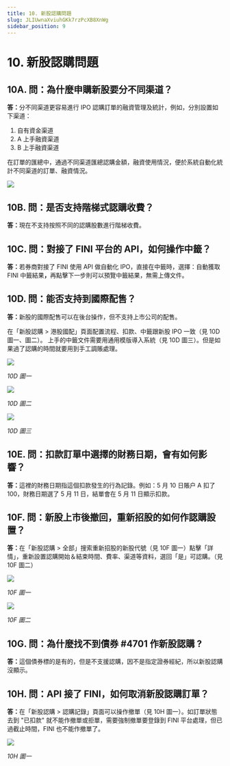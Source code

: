```yaml
---
title: 10. 新股認購問題
slug: JLIUwnaXviuhGKk7rzPcXB8XnWg
sidebar_position: 9
---
```



# 10. 新股認購問題

## 10A. 問：為什麼申購新股要分不同渠道？

<b>答：</b>分不同渠道更容易進行 IPO 認購訂單的融資管理及統計，例如，分別設置如下渠道：
1. 自有資金渠道
2. A 上手融資渠道
3. B 上手融資渠道

在訂單的匯總中，通過不同渠道匯總認購金額，融資使用情況，便於系統自動化統計不同渠道的訂單、融資情況。

<img src="/assets/QG00bYmqeoEL90x66C5cx0c3nWb.png" src-width="3612" src-height="592" align="center"/>

## 10B. 問：是否支持階梯式認購收費？

<b>答：</b>現在不支持按照不同的認購股數進行階梯收費。

## 10C. 問：對接了 FINI 平台的 API，如何操作中籤？

<b>答：</b>若券商對接了 FINI 使用 API 做自動化 IPO，直接在中籤時，選擇：自動獲取 FINI 中籤結果<b>，</b>再點擊下一步則可以預覽中籤結果，無需上傳文件。

## 10D. 問：能否支持到國際配售？

<b>答：</b>新股的國際配售可以在後台操作，但不支持上市公司的配售。

在「新股認購 &gt; 港股國配」頁面配置流程、扣款、中籤跟新股 IPO 一致（見 10D 圖一、圖二）。
上手的中籤文件需要用通用模版導入系統（見 10D 圖三）。但是如果過了認購的時間就要用到手工調賬處理。

<img src="/assets/N0uYbOezFo61ZVx78UPc2wzin2b.png" src-width="2506" src-height="854" align="center"/>

<em>10D 圖一</em>

<img src="/assets/VLP2bUK8ooUSJvxC5VZcGGvpnwg.png" src-width="2498" src-height="928" align="center"/>

<em>10D 圖二</em>

<img src="/assets/Afl9b7VsnobzEjxIPt7cDGwMnib.png" src-width="2508" src-height="1428" align="center"/>

<em>10D 圖三</em>

## 10E. 問：扣款訂單中選擇的財務日期，會有如何影響？

<b>答：</b>這裡的財務日期指這個扣款發生的行為記錄。例如：5 月 10 日賬户 A 扣了 100，財務日期選了 5 月 11 日，結單會在 5 月 11 日顯示扣款。

## 10F. 問：新股上市後撤回，重新招股的如何作認購設置？

<b>答：</b>在「新股認購 &gt; 全部」搜索重新招股的新股代號（見 10F 圖一）點擊「詳情」，重新設置認購開始＆結束時間、費率、渠道等資料，選回「是」可認購。（見 10F 圖二）

<img src="/assets/J8NWb5c5GoULAdxs9WFcim2HnPc.png" src-width="2554" src-height="662" align="center"/>

<em>10F 圖一</em>

<img src="/assets/V8klbbqj7oMVKQxtutac62Uqnqb.png" src-width="2528" src-height="1552" align="center"/>

<em>10F 圖二</em>

## 10G. 問：為什麼找不到債券 #4701 作新股認購 ?

<b>答：</b>這個債券標的是有的，但是不支援認購，因不是指定證券經紀，所以新股認購沒顯示。

## 10H. 問：API 接了 FINI，如何取消新股認購訂單？

<b>答：</b>在「新股認購 &gt; 認購記錄」頁面可以操作撤單（見 10H 圖一）。如訂單狀態去到 "已扣款" 就不能作撤單或拒單，需要強制撤單要登錄到 FINI 平台處理，但已過截止時間，FINI 也不能作撤單了。

<img src="/assets/B0DsbzhdooDmtrx8IkgcliJcnJg.png" src-width="2716" src-height="902" align="center"/>

<em>10H 圖一</em>

